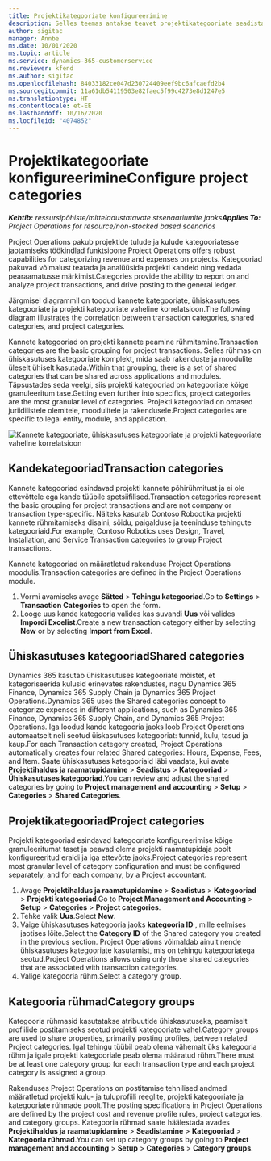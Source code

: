 ```yaml
---
title: Projektikategooriate konfigureerimine
description: Selles teemas antakse teavet projektikategooriate seadistamise kohta.
author: sigitac
manager: Annbe
ms.date: 10/01/2020
ms.topic: article
ms.service: dynamics-365-customerservice
ms.reviewer: kfend
ms.author: sigitac
ms.openlocfilehash: 84033182ce047d230724409eef9bc6afcaefd2b4
ms.sourcegitcommit: 11a61db54119503e82faec5f99c4273e8d1247e5
ms.translationtype: HT
ms.contentlocale: et-EE
ms.lasthandoff: 10/16/2020
ms.locfileid: "4074852"
---
```

# <a name="configure-project-categories"></a><span data-ttu-id="d15b1-103">Projektikategooriate konfigureerimine</span><span class="sxs-lookup"><span data-stu-id="d15b1-103">Configure project categories</span></span>

<span data-ttu-id="d15b1-104">_**Kehtib:** ressursipõhiste/mitteladustatavate stsenaariumite jaoks_</span><span class="sxs-lookup"><span data-stu-id="d15b1-104">_**Applies To:** Project Operations for resource/non-stocked based scenarios_</span></span>

<span data-ttu-id="d15b1-105">Project Operations pakub projektide tulude ja kulude kategooriatesse jaotamiseks töökindlad funktsioone.</span><span class="sxs-lookup"><span data-stu-id="d15b1-105">Project Operations offers robust capabilities for categorizing revenue and expenses on projects.</span></span> <span data-ttu-id="d15b1-106">Kategooriad pakuvad võimalust teatada ja analüüsida projekti kandeid ning vedada pearaamatusse märkimist.</span><span class="sxs-lookup"><span data-stu-id="d15b1-106">Categories provide the ability to report on and analyze project transactions, and drive posting to the general ledger.</span></span>

<span data-ttu-id="d15b1-107">Järgmisel diagrammil on toodud kannete kategooriate, ühiskasutuses kategooriate ja projekti kategooriate vaheline korrelatsioon.</span><span class="sxs-lookup"><span data-stu-id="d15b1-107">The following diagram illustrates the correlation between transaction categories, shared categories, and project categories.</span></span> 

<span data-ttu-id="d15b1-108">Kannete kategooriad on projekti kannete peamine rühmitamine.</span><span class="sxs-lookup"><span data-stu-id="d15b1-108">Transaction categories are the basic grouping for project transactions.</span></span> <span data-ttu-id="d15b1-109">Selles rühmas on ühiskasutuses kategooriate komplekt, mida saab rakenduste ja moodulite üleselt ühiselt kasutada.</span><span class="sxs-lookup"><span data-stu-id="d15b1-109">Within that grouping, there is a set of shared categories that can be shared across applications and modules.</span></span> <span data-ttu-id="d15b1-110">Täpsustades seda veelgi, siis projekti kategooriad on kategooriate kõige granuleeritum tase.</span><span class="sxs-lookup"><span data-stu-id="d15b1-110">Getting even further into specifics, project categories are the most granular level of categories.</span></span> <span data-ttu-id="d15b1-111">Projekti kategooriad on omased juriidilistele olemitele, moodulitele ja rakendusele.</span><span class="sxs-lookup"><span data-stu-id="d15b1-111">Project categories are specific to legal entity, module, and application.</span></span>

![Kannete kategooriate, ühiskasutuses kategooriate ja projekti kategooriate vaheline korrelatsioon](media/project-categories.png)

## <a name="transaction-categories"></a><span data-ttu-id="d15b1-113">Kandekategooriad</span><span class="sxs-lookup"><span data-stu-id="d15b1-113">Transaction categories</span></span>

<span data-ttu-id="d15b1-114">Kannete kategooriad esindavad projekti kannete põhirühmitust ja ei ole ettevõttele ega kande tüübile spetsiifilised.</span><span class="sxs-lookup"><span data-stu-id="d15b1-114">Transaction categories represent the basic grouping for project transactions and are not company or transaction type-specific.</span></span> <span data-ttu-id="d15b1-115">Näiteks kasutab Contoso Robootika projekti kannete rühmitamiseks disaini, sõidu, paigalduse ja teeninduse tehingute kategooriaid.</span><span class="sxs-lookup"><span data-stu-id="d15b1-115">For example, Contoso Robotics uses Design, Travel, Installation, and Service Transaction categories to group Project transactions.</span></span>

<span data-ttu-id="d15b1-116">Kannete kategooriad on määratletud rakenduse Project Operations moodulis.</span><span class="sxs-lookup"><span data-stu-id="d15b1-116">Transaction categories are defined in the Project Operations module.</span></span> 
1. <span data-ttu-id="d15b1-117">Vormi avamiseks avage **Sätted** \> **Tehingu kategooriad**.</span><span class="sxs-lookup"><span data-stu-id="d15b1-117">Go to **Settings** \> **Transaction Categories** to open the form.</span></span> 
2. <span data-ttu-id="d15b1-118">Looge uus kande kategooria valides kas suvandi **Uus** või valides **Impordi Excelist**.</span><span class="sxs-lookup"><span data-stu-id="d15b1-118">Create a new transaction category either by selecting **New** or by selecting **Import from Excel**.</span></span>

## <a name="shared-categories"></a><span data-ttu-id="d15b1-119">Ühiskasutuses kategooriad</span><span class="sxs-lookup"><span data-stu-id="d15b1-119">Shared categories</span></span>

<span data-ttu-id="d15b1-120">Dynamics 365 kasutab ühiskasutuses kategooriate mõistet, et kategoriseerida kulusid erinevates rakendustes, nagu Dynamics 365 Finance, Dynamics 365 Supply Chain ja Dynamics 365 Project Operations.</span><span class="sxs-lookup"><span data-stu-id="d15b1-120">Dynamics 365 uses the Shared categories concept to categorize expenses in different applications, such as Dynamics 365 Finance, Dynamics 365 Supply Chain, and Dynamics 365 Project Operations.</span></span> <span data-ttu-id="d15b1-121">Iga loodud kande kategooria jaoks loob Project Operations automaatselt neli seotud üiskasutuses kategooriat: tunnid, kulu, tasud ja kaup.</span><span class="sxs-lookup"><span data-stu-id="d15b1-121">For each Transaction category created, Project Operations automatically creates four related Shared categories: Hours, Expense, Fees, and Item.</span></span> <span data-ttu-id="d15b1-122">Saate ühiskasutuses kategooriaid läbi vaadata, kui avate **Projektihaldus ja raamatupidamine** \> **Seadistus** \> **Kategooriad** \> **Ühiskasutuses kategooriad**.</span><span class="sxs-lookup"><span data-stu-id="d15b1-122">You can review and adjust the shared categories by going to **Project management and accounting** \> **Setup** \> **Categories** \> **Shared Categories**.</span></span>

## <a name="project-categories"></a><span data-ttu-id="d15b1-123">Projektikategooriad</span><span class="sxs-lookup"><span data-stu-id="d15b1-123">Project categories</span></span>

<span data-ttu-id="d15b1-124">Projekti kategooriad esindavad kategooriate konfigureerimise kõige granuleeritumat taset ja peavad olema projekti raamatupidaja poolt konfigureeritud eraldi ja iga ettevõtte jaoks.</span><span class="sxs-lookup"><span data-stu-id="d15b1-124">Project categories represent most granular level of category configuration and must be configured separately, and for each company, by a Project accountant.</span></span>

1. <span data-ttu-id="d15b1-125">Avage **Projektihaldus ja raamatupidamine** \> **Seadistus** \> **Kategooriad** \> **Projekti kategooriad**.</span><span class="sxs-lookup"><span data-stu-id="d15b1-125">Go to **Project Management and Accounting** \> **Setup** \> **Categories** \> **Project categories**.</span></span>
2. <span data-ttu-id="d15b1-126">Tehke valik **Uus**.</span><span class="sxs-lookup"><span data-stu-id="d15b1-126">Select **New**.</span></span>
3. <span data-ttu-id="d15b1-127">Vaige ühiskasutuses kategooria jaoks **kategooria ID** , mille eelmises jaotises lõite.</span><span class="sxs-lookup"><span data-stu-id="d15b1-127">Select the **Category ID** of the Shared category you created in the previous section.</span></span> <span data-ttu-id="d15b1-128">Project Operations võimaldab ainult nende ühiskasutuses kategooriate kasutamist, mis on tehingu kategooriatega seotud.</span><span class="sxs-lookup"><span data-stu-id="d15b1-128">Project Operations allows using only those shared categories that are associated with transaction categories.</span></span>
4. <span data-ttu-id="d15b1-129">Valige kategooria rühm.</span><span class="sxs-lookup"><span data-stu-id="d15b1-129">Select a category group.</span></span>

## <a name="category-groups"></a><span data-ttu-id="d15b1-130">Kategooria rühmad</span><span class="sxs-lookup"><span data-stu-id="d15b1-130">Category groups</span></span>

<span data-ttu-id="d15b1-131">Kategooria rühmasid kasutatakse atribuutide ühiskasutuseks, peamiselt profiilide postitamiseks seotud projekti kategooriate vahel.</span><span class="sxs-lookup"><span data-stu-id="d15b1-131">Category groups are used to share properties, primarily posting profiles, between related Project categories.</span></span> <span data-ttu-id="d15b1-132">Igal tehingu tüübil peab olema vähemalt üks kategooria rühm ja igale projekti kategooriale peab olema määratud rühm.</span><span class="sxs-lookup"><span data-stu-id="d15b1-132">There must be at least one category group for each transaction type and each project category is assigned a group.</span></span>

<span data-ttu-id="d15b1-133">Rakenduses Project Operations on postitamise tehnilised andmed määratletud projekti kulu- ja tuluprofiili reeglite, projekti kategooriate ja kategooriate rühmade poolt.</span><span class="sxs-lookup"><span data-stu-id="d15b1-133">The posting specifications in Project Operations are defined by the project cost and revenue profile rules, project categories, and category groups.</span></span> <span data-ttu-id="d15b1-134">Kategooria rühmad saate häälestada avades **Projektihaldus ja raamatupidamine** \> **Seadistamine** \> **Kategooriad** \> **Kategooria rühmad**.</span><span class="sxs-lookup"><span data-stu-id="d15b1-134">You can set up category groups by going to **Project management and accounting** \> **Setup** \> **Categories** \> **Category groups**.</span></span>
